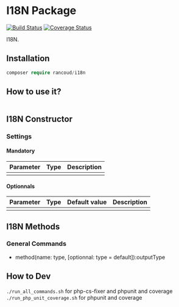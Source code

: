 # I18N Package

[![Build Status](https://travis-ci.org/rancoud/I18N.svg?branch=master)](https://travis-ci.org/rancoud/I18N) [![Coverage Status](https://coveralls.io/repos/github/rancoud/I18N/badge.svg?branch=master)](https://coveralls.io/github/rancoud/I18N?branch=master)

I18N.  

## Installation
```php
composer require rancoud/i18n
```

## How to use it?
```php

```

## I18N Constructor
### Settings
#### Mandatory
| Parameter | Type | Description |
| --- | --- | --- |
|  |  |  |

#### Optionnals
| Parameter | Type | Default value | Description |
| --- | --- | --- | --- |
|  |  |  |  |

## I18N Methods
### General Commands  
* method(name: type, [optionnal: type = default]):outputType  

## How to Dev
`./run_all_commands.sh` for php-cs-fixer and phpunit and coverage  
`./run_php_unit_coverage.sh` for phpunit and coverage  